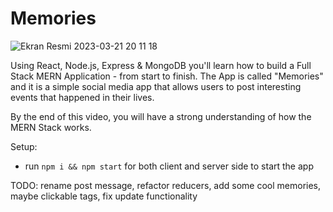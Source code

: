 # Memories

![Ekran Resmi 2023-03-21 20 11 18](https://user-images.githubusercontent.com/111196660/226688308-305fd0a7-5bd0-4699-a03d-e65827dba390.png)

Using React, Node.js, Express & MongoDB you'll learn how to build a Full Stack MERN Application - from start to finish. The App is called "Memories" and it is a simple social media app that allows users to post interesting events that happened in their lives.

By the end of this video, you will have a strong understanding of how the MERN Stack works.

Setup:
- run ```npm i && npm start``` for both client and server side to start the app

TODO: rename post message, refactor reducers, add some cool memories, maybe clickable tags, fix update functionality
